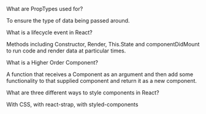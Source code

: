 
What are PropTypes used for?

To ensure the type of data being passed around. 

What is a lifecycle event in React?

Methods including Constructor, Render, This.State and componentDidMount to run code and render data at particular times.

What is a Higher Order Component?

A function that receives a Component as an argument and then add some functionality to that supplied component and return it as a new component.

What are three different ways to style components in React?

With CSS, with react-strap, with styled-components
